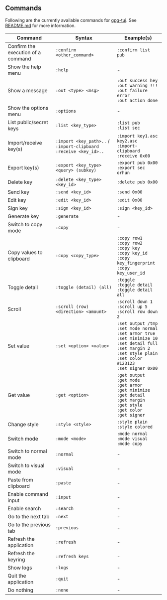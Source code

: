 ## Commands

Following are the currently available commands for [gpg-tui](https://github.com/orhun/gpg-tui). See [README.md](README.md#running-commands) for more information.

| Command                            | Syntax                                                             | Example(s)                                                                                                                                                                                       |
| ---------------------------------- | ------------------------------------------------------------------ | ------------------------------------------------------------------------------------------------------------------------------------------------------------------------------------------------ |
| Confirm the execution of a command | `:confirm <other_command>`                                         | `:confirm list pub`                                                                                                                                                                              |
| Show the help menu                 | `:help`                                                            | -                                                                                                                                                                                                |
| Show a message                     | `:out <type> <msg>`                                                | `:out success hey`<br>`:out warning !!!`<br>`:out failure error`<br>`:out action done`                                                                                                           |
| Show the options menu              | `:options`                                                         | -                                                                                                                                                                                                |
| List public/secret keys            | `:list <key_type>`                                                 | `:list pub`<br>`:list sec`                                                                                                                                                                       |
| Import/receive key(s)              | `:import <key_path>..` / `:import-clipboard` `:receive <key_id>..` | `:import key1.asc key2.asc`<br>`:import-clipboard`<br>`:receive 0x00`                                                                                                                            |
| Export key(s)                      | `:export <key_type> <query> (subkey)`                              | `:export pub 0x00`<br>`:export sec orhun`                                                                                                                                                        |
| Delete key                         | `:delete <key_type> <key_id>`                                      | `:delete pub 0x00`                                                                                                                                                                               |
| Send key                           | `:send <key_id>`                                                   | `:send 0x00`                                                                                                                                                                                     |
| Edit key                           | `:edit <key_id>`                                                   | `:edit 0x00`                                                                                                                                                                                     |
| Sign key                           | `:sign <key_id>`                                                   | `:sign <key_id>`                                                                                                                                                                                 |
| Generate key                       | `:generate`                                                        | -                                                                                                                                                                                                |
| Switch to copy mode                | `:copy`                                                            | -                                                                                                                                                                                                |
| Copy values to clipboard           | `:copy <copy_type>`                                                | `:copy row1`<br>`:copy row2`<br>`:copy key`<br>`:copy key_id`<br>`:copy key_fingerprint`<br>`:copy key_user_id`                                                                                  |
| Toggle detail                      | `:toggle (detail) (all)`                                           | `:toggle`<br>`:toggle detail`<br>`:toggle detail all`                                                                                                                                            |
| Scroll                             | `:scroll (row) <direction> <amount>`                               | `:scroll down 1`<br>`:scroll up 5`<br>`:scroll row down 2`                                                                                                                                       |
| Set value                          | `:set <option> <value>`                                            | `:set output /tmp`<br>`:set mode normal`<br>`:set armor true`<br>`:set minimize 10`<br>`:set detail full`<br>`:set margin 2`<br>`:set style plain`<br>`:set color #123123`<br>`:set signer 0x00` |
| Get value                          | `:get <option>`                                                    | `:get output`<br>`:get mode`<br>`:get armor`<br>`:get minimize`<br>`:get detail`<br>`:get margin`<br>`:get style`<br>`:get color`<br>`:get signer`                                               |
| Change style                       | `:style <style>`                                                   | `:style plain`<br>`:style colored`                                                                                                                                                               |
| Switch mode                        | `:mode <mode>`                                                     | `:mode normal`<br>`:mode visual`<br>`:mode copy`                                                                                                                                                 |
| Switch to normal mode              | `:normal`                                                          | -                                                                                                                                                                                                |
| Switch to visual mode              | `:visual`                                                          | -                                                                                                                                                                                                |
| Paste from clipboard               | `:paste`                                                           | -                                                                                                                                                                                                |
| Enable command input               | `:input`                                                           | -                                                                                                                                                                                                |
| Enable search                      | `:search`                                                          | -                                                                                                                                                                                                |
| Go to the next tab                 | `:next`                                                            | -                                                                                                                                                                                                |
| Go to the previous tab             | `:previous`                                                        | -                                                                                                                                                                                                |
| Refresh the application            | `:refresh`                                                         | -                                                                                                                                                                                                |
| Refresh the keyring                | `:refresh keys`                                                    | -                                                                                                                                                                                                |
| Show logs                          | `:logs`                                                            | -                                                                                                                                                                                                |
| Quit the application               | `:quit`                                                            | -                                                                                                                                                                                                |
| Do nothing                         | `:none`                                                            | -                                                                                                                                                                                                |

